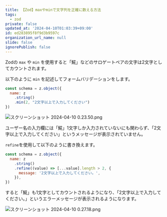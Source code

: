 ```yaml
---
title: 【Zod】maxやminで文字列を正確に数える方法
tags:
  - zod
private: false
updated_at: '2024-04-10T01:03:39+09:00'
id: ed283895f8f9d3b9597c
organization_url_name: null
slide: false
ignorePublish: false
---
```

Zodの `max` や `min` を使用すると「𩸽」などのサロゲートペアの文字は2文字としてカウントされます。

以下のように `min` を記述してフォームバリデーションをします。

```js
const schema = z.object({
  name: z
    .string()
    .min(2, "2文字以上で入力してください")
})

```

![スクリーンショット 2024-04-10 0.23.50.png](https://qiita-image-store.s3.ap-northeast-1.amazonaws.com/0/2342443/3e813128-d4d5-387b-ddb8-50163b128dbf.png)

ユーザー名の入力欄には「𩸽」1文字しか入力されていないにも関わらず、「2文字以上で入力してください」というメッセージが表示されていません。

`refine`を使用して以下のように書き換えます。

```js
const schema = z.object({
  name: z
    .string()
    .refine((value) => [...value].length > 2, {
      message: '2文字以上で入力してください。',
    }),
})

```

すると「𩸽」も1文字としてカウントされるようになり、「2文字以上で入力してください。」というエラーメッセージが表示されるようになります。

![スクリーンショット 2024-04-10 0.27.18.png](https://qiita-image-store.s3.ap-northeast-1.amazonaws.com/0/2342443/d06426d9-edc1-f879-d7da-cc24c66f2c2d.png)



